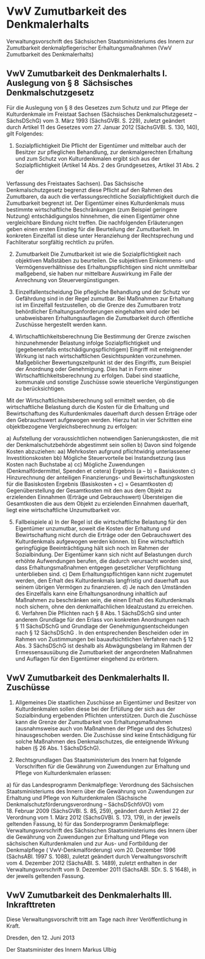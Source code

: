 # VwV Zumutbarkeit des Denkmalerhalts

Verwaltungsvorschrift des Sächsischen Staatsministeriums des Innern zur Zumutbarkeit denkmalpflegerischer Erhaltungsmaßnahmen (VwV Zumutbarkeit des Denkmalerhalts)

## VwV Zumutbarkeit des Denkmalerhalts I. Auslegung von § 8  Sächsisches Denkmalschutzgesetz

Für die Auslegung von § 8 des Gesetzes zum Schutz und zur Pflege der Kulturdenkmale im Freistaat Sachsen (Sächsisches Denkmalschutzgesetz – 
        SächsDSchG) vom 3. März 1993 (SächsGVBl. S. 229), zuletzt geändert durch Artikel 11 des Gesetzes vom 27. Januar 2012 (SächsGVBl. S. 130, 140), gilt Folgendes:

1. Sozialpflichtigkeit Die Pflicht der Eigentümer und mittelbar auch der Besitzer zur pfleglichen Behandlung, zur denkmalgerechten Erhaltung und zum Schutz von Kulturdenkmalen ergibt sich aus der Sozialpflichtigkeit (Artikel 14 Abs. 2 des 
          Grundgesetzes, Artikel 31 Abs. 2 der 
        
Verfassung des Freistaates Sachsen). Das Sächsische Denkmalschutzgesetz begrenzt diese Pflicht auf den Rahmen des Zumutbaren, da auch die verfassungsrechtliche Sozialpflichtigkeit durch die Zumutbarkeit begrenzt ist. Der Eigentümer eines Kulturdenkmals muss bestimmte wirtschaftliche Beschränkungen (zum Beispiel geringere Nutzung) entschädigungslos hinnehmen, die einen Eigentümer ohne vergleichbare Bindung nicht treffen. Die nachfolgenden Erläuterungen geben einen ersten Einstieg für die Beurteilung der Zumutbarkeit. Im konkreten Einzelfall ist diese unter Heranziehung der Rechtsprechung und Fachliteratur sorgfältig rechtlich zu prüfen.

2. Zumutbarkeit Die Zumutbarkeit ist wie die Sozialpflichtigkeit nach objektiven Maßstäben zu beurteilen. Die subjektiven Einkommens- und Vermögensverhältnisse des Erhaltungspflichtigen sind nicht unmittelbar maßgebend, sie haben nur mittelbare Auswirkung im Falle der Anrechnung von Steuervergünstigungen.

3. Einzelfallentscheidung Die pflegliche Behandlung und der Schutz vor Gefährdung sind in der Regel zumutbar. Bei Maßnahmen zur Erhaltung ist im Einzelfall festzustellen, ob die Grenze des Zumutbaren trotz behördlicher Erhaltungsanforderungen eingehalten wird oder bei unabweisbaren Erhaltungsauflagen die Zumutbarkeit durch öffentliche Zuschüsse hergestellt werden kann.

4. Wirtschaftlichkeitsberechnung Die Bestimmung der Grenze zwischen hinzunehmender Belastung infolge Sozialpflichtigkeit und (gegebenenfalls entschädigungspflichtigem) Eingriff mit enteignender Wirkung ist nach wirtschaftlichen Gesichtspunkten vorzunehmen. Maßgeblicher Bewertungszeitpunkt ist der des Eingriffs, zum Beispiel der Anordnung oder Genehmigung. Dies hat in Form einer Wirtschaftlichkeitsberechnung zu erfolgen. Dabei sind staatliche, kommunale und sonstige Zuschüsse sowie steuerliche Vergünstigungen zu berücksichtigen.

Mit der Wirtschaftlichkeitsberechnung soll ermittelt werden, ob die wirtschaftliche Belastung durch die Kosten für die Erhaltung und Bewirtschaftung des Kulturdenkmales dauerhaft durch dessen Erträge oder den Gebrauchswert aufgewogen werden. Hierzu hat in vier Schritten eine objektbezogene Vergleichsberechnung zu erfolgen:

a) Aufstellung der voraussichtlichen notwendigen Sanierungskosten, die mit der Denkmalschutzbehörde abgestimmt sein sollen b) Davon sind folgende Kosten abzuziehen:  aa) Mehrkosten aufgrund pflichtwidrig unterlassener Investitionskosten  bb) Mögliche Steuervorteile bei Instandsetzung (aus Kosten nach Buchstabe a)  cc) Mögliche Zuwendungen (Denkmalfördermittel, Spenden et cetera) 
           Ergebnis (a – b) = Basiskosten c) Hinzurechnung der anteiligen Finanzierungs- und Bewirtschaftungskosten für die Basiskosten Ergebnis 
           (Basiskosten + c) = Gesamtkosten d) Gegenüberstellung der Gesamtkosten mit den aus dem Objekt zu erzielenden Einnahmen (Erträge und Gebrauchswert) Übersteigen die Gesamtkosten die aus dem Objekt zu erzielenden Einnahmen dauerhaft, liegt eine wirtschaftliche Unzumutbarkeit vor.

5. Fallbeispiele a) In der Regel ist die wirtschaftliche Belastung für den Eigentümer unzumutbar, soweit die Kosten der Erhaltung und Bewirtschaftung nicht durch die Erträge oder den Gebrauchswert des Kulturdenkmals aufgewogen werden können. b) Eine wirtschaftlich geringfügige Beeinträchtigung hält sich noch im Rahmen der Sozialbindung. Der Eigentümer kann sich nicht auf Belastungen durch erhöhte Aufwendungen berufen, die dadurch verursacht worden sind, dass Erhaltungsmaßnahmen entgegen gesetzlicher Verpflichtung unterblieben sind. c) Dem Erhaltungspflichtigen kann nicht zugemutet werden, den Erhalt des Kulturdenkmals langfristig und dauerhaft aus seinem übrigen Vermögen zu finanzieren. d) Je nach den Umständen des Einzelfalls kann eine Erhaltungsanordnung inhaltlich auf Maßnahmen zu beschränken sein, die einen Erhalt des Kulturdenkmals noch sichern, ohne den denkmalfachlichen Idealzustand zu erreichen. 6. Verfahren Die Pflichten nach § 8 Abs. 1 
        SächsDSchG sind unter anderem Grundlage für den Erlass von konkreten Anordnungen nach § 11 
        SächsDSchG und Grundlage der Genehmigungsentscheidungen nach § 12 
        SächsDSchG . In den entsprechenden Bescheiden oder im Rahmen von Zustimmungen bei bauaufsichtlichen Verfahren nach § 12 Abs. 3 
        SächsDSchG ist deshalb als Abwägungsbelang im Rahmen der Ermessensausübung die Zumutbarkeit der angeordneten Maßnahmen und Auflagen für den Eigentümer eingehend zu erörtern.


## VwV Zumutbarkeit des Denkmalerhalts II. Zuschüsse

1. Allgemeines Die staatlichen Zuschüsse an Eigentümer und Besitzer von Kulturdenkmalen sollen diese bei der Erfüllung der sich aus der Sozialbindung ergebenden Pflichten unterstützen. Durch die Zuschüsse kann die Grenze der Zumutbarkeit von Erhaltungsmaßnahmen (ausnahmsweise auch von Maßnahmen der Pflege und des Schutzes) hinausgeschoben werden. Die Zuschüsse sind keine Entschädigung für solche Maßnahmen des Denkmalschutzes, die enteignende Wirkung haben (§ 26 Abs. 1 
        SächsDSchG).

2. Rechtsgrundlagen Das Staatsministerium des Innern hat folgende Vorschriften für die Gewährung von Zuwendungen zur Erhaltung und Pflege von Kulturdenkmalen erlassen:

a) für das Landesprogramm Denkmalpflege: 
           Verordnung des Sächsischen Staatsministeriums des Innern über die Gewährung von Zuwendungen zur Erhaltung und Pflege von Kulturdenkmalen (Sächsische Denkmalschutzförderungsverordnung – 
          SächsDSchföVO) vom 18. Februar 2009 (SächsGVBl. S. 85, 259), geändert durch Artikel 22 der Verordnung vom 1. März 2012 (SächsGVBl. S. 173, 179), in der jeweils geltenden Fassung, b) für das Sonderprogramm Denkmalpflege: 
           Verwaltungsvorschrift des Sächsischen Staatsministeriums des Innern über die Gewährung von Zuwendungen zur Erhaltung und Pflege von sächsischen Kulturdenkmalen und zur Aus- und Fortbildung der Denkmalpflege (
          VwV-Denkmalförderung) vom 20. Dezember 1996 (SächsABl. 1997 S. 1088), zuletzt geändert durch Verwaltungsvorschrift vom 4. Dezember 2012 (SächsABl. S. 1489), zuletzt enthalten in der Verwaltungsvorschrift vom 9. Dezember 2011 (SächsABl. SDr. S. S 1648), in der jeweils geltenden Fassung. 
## VwV Zumutbarkeit des Denkmalerhalts III. Inkrafttreten

Diese Verwaltungsvorschrift tritt am Tage nach ihrer Veröffentlichung in Kraft.

Dresden, den 12. Juni 2013

Der Staatsminister des Innern 
           Markus Ulbig

